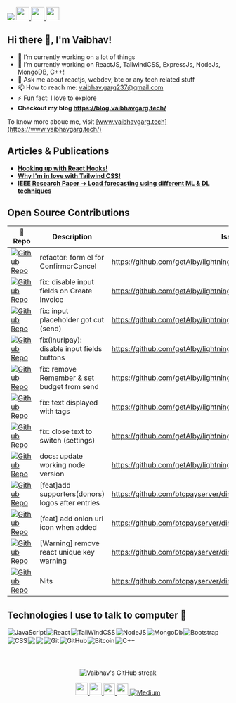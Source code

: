![](https://komarev.com/ghpvc/?username=vaibhavgarg237&color=green)
<a href="https://vaibhavgarg.me">
    <img src="https://media.giphy.com/media/hvRJCLFzcasrR4ia7z/giphy.gif" width="30px">
    <img src="https://emojis.slackmojis.com/emojis/images/1531849430/4246/blob-sunglasses.gif?1531849430" width="30"/>
</a><img src="https://media.giphy.com/media/WUlplcMpOCEmTGBtBW/giphy.gif" style='display:inline;' width="30">
 
## Hi there 👋, I'm Vaibhav!

- 🔭 I’m currently working on a lot of things
- 🌱 I’m currently working on ReactJS, TailwindCSS, ExpressJs, NodeJs, MongoDB, C++!
- 💬 Ask me about reactjs, webdev, btc or any tech related stuff
- 📫 How to reach me: vaibhav.garg237@gmail.com
- ⚡ Fun fact: I love to explore
- <b> Checkout my blog https://blog.vaibhavgarg.tech/ </b> 

To know more aboue me, visit [www.vaibhavgarg.tech](https://www.vaibhavgarg.tech/)
<!-- - 🤔 I’m looking for remote job! -->
## Articles & Publications 

- <a href="https://blog.vaibhavgarg.tech/react-hooks"> <b> Hooking up with React Hooks! </b> </a>   
- <a href="https://blog.vaibhavgarg.tech/why-im-in-love-with-tailwind-css"> <b> Why I'm in love with Tailwind CSS!</b>  </a>   
- <a href="https://ieeexplore.ieee.org/document/9498349"> <b> IEEE Research Paper -> Load forecasting using different ML & DL techniques </b>  </a>

## Open Source Contributions

| 🎁 Repo  | Description | Issue | ✨ Pull Request |
| ---  | --- | --- | --- |
| [![Github Repo](https://img.shields.io/badge/getAlby-lightning--browser--extension-blue?style=flat-square)](https://github.com/getAlby/lightning-browser-extension) | refactor: form el for ConfirmorCancel | <https://github.com/getAlby/lightning-browser-extension/issues/1617> | <https://github.com/getAlby/lightning-browser-extension/pull/1816> |
| [![Github Repo](https://img.shields.io/badge/getAlby-lightning--browser--extension-blue?style=flat-square)](https://github.com/getAlby/lightning-browser-extension) | fix: disable input fields on Create Invoice | <https://github.com/getAlby/lightning-browser-extension/issues/1659> | <https://github.com/getAlby/lightning-browser-extension/pull/1668> |
| [![Github Repo](https://img.shields.io/badge/getAlby-lightning--browser--extension-blue?style=flat-square)](https://github.com/getAlby/lightning-browser-extension) | fix: input placeholder got cut (send) | <https://github.com/getAlby/lightning-browser-extension/issues/1517> | <https://github.com/getAlby/lightning-browser-extension/pull/1591> |
| [![Github Repo](https://img.shields.io/badge/getAlby-lightning--browser--extension-blue?style=flat-square)](https://github.com/getAlby/lightning-browser-extension) | fix(lnurlpay): disable input fields buttons | <https://github.com/getAlby/lightning-browser-extension/issues/1572> | <https://github.com/getAlby/lightning-browser-extension/pull/1576> |
| [![Github Repo](https://img.shields.io/badge/getAlby-lightning--browser--extension-blue?style=flat-square)](https://github.com/getAlby/lightning-browser-extension) | fix: remove Remember & set budget from send | <https://github.com/getAlby/lightning-browser-extension/issues/1510> | <https://github.com/getAlby/lightning-browser-extension/pull/1541> |
| [![Github Repo](https://img.shields.io/badge/getAlby-lightning--browser--extension-blue?style=flat-square)](https://github.com/getAlby/lightning-browser-extension) | fix: text displayed with tags | <https://github.com/getAlby/lightning-browser-extension/issues/1597> | <https://github.com/getAlby/lightning-browser-extension/pull/1604> |
| [![Github Repo](https://img.shields.io/badge/getAlby-lightning--browser--extension-blue?style=flat-square)](https://github.com/getAlby/lightning-browser-extension) | fix: close text to switch (settings) | <https://github.com/getAlby/lightning-browser-extension/issues/1596> | <https://github.com/getAlby/lightning-browser-extension/pull/1607> |
| [![Github Repo](https://img.shields.io/badge/getAlby-lightning--browser--extension-blue?style=flat-square)](https://github.com/getAlby/lightning-browser-extension) | docs: update working node version | <https://github.com/getAlby/lightning-browser-extension/issues/237> | <https://github.com/getAlby/lightning-browser-extension/pull/1589> |
| [![Github Repo](https://img.shields.io/badge/btcpayserver-directory.btcpayserver.org-blue?style=flat-square)](https://github.com/btcpayserver/directory.btcpayserver.org/) | [feat]add supporters(donors) logos after entries | <https://github.com/btcpayserver/directory.btcpayserver.org/issues/88> | <https://github.com/btcpayserver/directory.btcpayserver.org/pull/347> |
| [![Github Repo](https://img.shields.io/badge/btcpayserver-directory.btcpayserver.org-blue?style=flat-square)](https://github.com/btcpayserver/directory.btcpayserver.org/) | [feat] add onion url icon when added | <https://github.com/btcpayserver/directory.btcpayserver.org/issues/199> | <https://github.com/btcpayserver/directory.btcpayserver.org/pull/348> |
| [![Github Repo](https://img.shields.io/badge/btcpayserver-directory.btcpayserver.org-blue?style=flat-square)](https://github.com/btcpayserver/directory.btcpayserver.org/) | [Warning] remove react unique key warning  | <https://github.com/btcpayserver/directory.btcpayserver.org/issues/349> | <https://github.com/btcpayserver/directory.btcpayserver.org/pull/350> |
| [![Github Repo](https://img.shields.io/badge/btcpayserver-directory.btcpayserver.org-blue?style=flat-square)](https://github.com/btcpayserver/directory.btcpayserver.org/issues/344) | Nits | <https://github.com/btcpayserver/directory.btcpayserver.org/issues/344> | <a href="https://github.com/btcpayserver/directory.btcpayserver.org/pull/345"> PR-1 </a> <a href="https://github.com/btcpayserver/directory.btcpayserver.org/pull/332">PR-2</a> <a href="https://github.com/btcpayserver/directory.btcpayserver.org/pull/343">PR-3</a> |


<!-- https://github.com/getAlby/lightning-browser-extension -->
<!-- https://github.com/btcpayserver/directory.btcpayserver.org/ -->

## Technologies I use to talk to computer 🤔 
<img align="left" style="margin: 1px;" alt="JavaScript" src="https://img.shields.io/badge/javascript%20-%23323330.svg?&style=for-the-badge&logo=javascript&logoColor=%23F7DF1E"/>
<img align="left" style="margin: 1px;" alt="React" src="https://img.shields.io/badge/react%20-%2320232a.svg?&style=for-the-badge&logo=react&logoColor=%2361DAFB"/>
<img align="left" style="margin: 1px;" alt="TailWindCSS" src="https://img.shields.io/badge/Tailwind_CSS-38B2AC?style=for-the-badge&logo=tailwind-css&logoColor=white"/>
<img align="left" style="margin: 1px;" alt="NodeJS" src="https://img.shields.io/badge/Node.js-43853D?style=for-the-badge&logo=node.js&logoColor=white"/>
<img align="left" style="margin: 1px;" alt="MongoDb" src="https://img.shields.io/badge/MongoDB-4EA94B?style=for-the-badge&logo=mongodb&logoColor=white"/>
<img align="left" style="margin: 1px;" alt="Bootstrap" src="https://img.shields.io/badge/Bootstrap-563D7C?style=for-the-badge&logo=bootstrap&logoColor=whit"/>
<img align="left" style="margin: 1px;" alt="CSS" src="https://img.shields.io/badge/HTML5-E34F26?style=for-the-badge&logo=html5&logoColor=white"/>
<img align="left" style="margin: 1px;" src="https://img.shields.io/badge/CSS3-1572B6?style=for-the-badge&logo=css3&logoColor=white">
<img align="left" style="margin: 1px;" src="https://img.shields.io/badge/TypeScript-007ACC?style=for-the-badge&logo=typescript&logoColor=white">
	<img align="left" style="margin: 1px;" alt="Git" src="https://img.shields.io/badge/git%20-%23F05033.svg?&style=for-the-badge&logo=git&logoColor=white"/>
    <img align="left" style="margin: 1px;" alt="GitHub" src="https://img.shields.io/badge/github%20-%23121011.svg?&style=for-the-badge&logo=github&logoColor=white"/>
    <img align="left" style="margin: 1px;" alt="Bitcoin" src="https://img.shields.io/badge/Bitcoin-000?style=for-the-badge&logo=bitcoin&logoColor=white"/>
    <img align="left" style="margin: 1px;" alt="C++" src="https://img.shields.io/badge/C%2B%2B-00599C?style=for-the-badge&logo=c%2B%2B&logoColor=white"/>

<p>&nbsp;</p>
<p>&nbsp;</p>
<br>


<div align="center">

<!-- [Vaibhav's GitHub stats](https://github-readme-stats.vercel.app/api?username=vaibhavgarg237&show_icons=true&theme=radical) -->
![Vaibhav's GitHub streak](https://github-readme-streak-stats.herokuapp.com/?user=vaibhavgarg237&theme=blue-green)
</div>


<div align="center">
<a href="https://www.linkedin.com/in/vaibhavgargdtu/" target="_blank">
  <img  width="28px" src="https://cdn.pixabay.com/photo/2017/08/22/11/56/linked-in-2668700_1280.png" />
</a>
<a href="https://twitter.com/vaibhavgarg1901" target="_blank">
  <img width="28px" src="https://as1.ftcdn.net/v2/jpg/03/20/88/34/1000_F_320883488_PMmkQget359WtY6foB1xFN3Wcvus6WTM.jpg" />
</a>
<a href="mailto:vaibhav.garg237@gmail.com">
  <img width="26px" src="https://logodownload.org/wp-content/uploads/2018/03/gmail-logo-16.png" />
</a>
<a href="https://www.codechef.com/users/vaibhavgarg237" target="_blank">
  <img width="26px" src="https://i.pinimg.com/originals/c5/d9/fc/c5d9fc1e18bcf039f464c2ab6cfb3eb6.jpg" />
</a>
<a href="https://leetcode.com/Vaibhavgarg237/" target="_blank">
  <img alt="Medium" src="https://img.shields.io/badge/LeetCode-000000?style=for-the-badge&logo=LeetCode&logoColor=#d16c06" />
</a>
</div>


<!-- <p>&nbsp;</p> -->

<!-- <div align="center">
    <img src="https://cultofthepartyparrot.com/parrots/hd/githubparrot.gif" width="25" height="25"/>
    <img src="https://cultofthepartyparrot.com/flags/hd/iranparrot.gif" width="25" height="25"/>
    <img src="https://cultofthepartyparrot.com/parrots/asyncparrot.gif" width="36" height="25"/>
    <img src="https://cultofthepartyparrot.com/parrots/exceptionallyfastparrot.gif" width="25" height="25"/>
    <img src="https://cultofthepartyparrot.com/parrots/hd/60fpsparrot.gif" width="25" height="25"/>
    <img src="https://cultofthepartyparrot.com/parrots/hd/jumpingparrot.gif" width="25" height="25"/>
    <img src="https://cultofthepartyparrot.com/parrots/hd/opensourceparrot.gif" width="25" height="25"/>
    <img src="https://cultofthepartyparrot.com/parrots/hd/dealwithitnowparrot.gif" width="25" height="25"/>
    <img src="https://cultofthepartyparrot.com/parrots/hd/hypnoparrotlight.gif" width="25" height="25"/>
    <img src="https://cultofthepartyparrot.com/parrots/databaseparrot.gif" width="25" height="25"/>
    <img src="https://cultofthepartyparrot.com/parrots/fixparrot.gif" width="36" height="25"/>
    <img src="https://cultofthepartyparrot.com/parrots/hd/laptop_parrot.gif" width="25" height="25"/>
    <img src="https://cultofthepartyparrot.com/parrots/hd/spinningparrot.gif" width="25" height="25"/>
    <img src="https://cultofthepartyparrot.com/parrots/hd/levitationparrot.gif" width="25" height="25"/>
    <img src="https://cultofthepartyparrot.com/parrots/hd/meldparrot.gif" width="25" height="25"/>
    <img src="https://cultofthepartyparrot.com/parrots/slomoparrot.gif" width="25" height="25"/>
    <img src="https://cultofthepartyparrot.com/parrots/hd/moonwalkingparrot.gif" width="25" height="25"/>
    <img src="https://cultofthepartyparrot.com/parrots/hd/stableparrot.gif" width="25" height="25"/>
    <img src="https://cultofthepartyparrot.com/parrots/hd/scienceparrot.gif" width="25" height="25"/>
    <img src="https://cultofthepartyparrot.com/parrots/hd/pirateparrot.gif" width="25" height="25"/>
    <img src="https://cultofthepartyparrot.com/parrots/hd/footballparrot.gif" width="25" height="25"/>
    <img src="https://cultofthepartyparrot.com/parrots/hd/illuminatiparrot.gif" width="25" height="25"/>
    <img src="https://cultofthepartyparrot.com/parrots/hd/hypnoparrotdark.gif" width="25" height="25"/>
    <img src="https://cultofthepartyparrot.com/parrots/hd/mustacheparrot.gif" width="25" height="25"/>
</div> -->


<!--

Here are some ideas to get you started:

- 🔭 I’m currently working on ...
- 🌱 I’m currently learning ...
- 👯 I’m looking to collaborate on ...
- 🤔 I’m looking for help with ...
- 💬 Ask me about ...
- 📫 How to reach me: ...
- 😄 Pronouns: ...
- ⚡ Fun fact: ...
### My Experiences 🙌
### About Me 🚀
### Honors & Awards 🏅

-->
